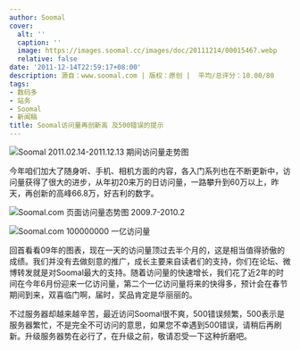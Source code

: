 ```yaml
---
author: Soomal
cover:
  alt: ''
  caption: ''
  image: https://images.soomal.cc/images/doc/20111214/00015467.webp
  relative: false
date: '2011-12-14T22:59:17+08:00'
description: 源自：www.soomal.com | 版权：原创 |  平均/总评分：10.00/80
tags:
- 数码多
- 站务
- Soomal
- 新闻稿
title: Soomal访问量再创新高 及500错误的提示
---
```


![Soomal 2011.02.14-2011.12.13 期间访问量走势图](https://images.soomal.cc/images/doc/20111214/00015467.webp)



今年咱们加大了随身听、手机、相机方面的内容，各入门系列也在不断更新中，访问量获得了很大的进步，从年初20来万的日访问量，一路攀升到60万以上，昨天，再创新的高峰66.8万，好吉利的数字。



![Soomal.com 页面访问量态势图 2009.7-2010.2](https://images.soomal.cc/images/doc/20100210/00004050.webp)



![Soomal.com 100000000 一亿访问量](https://images.soomal.cc/images/doc/20110605/00011165.webp)



回首看看09年的图表，现在一天的访问量顶过去半个月的，这是相当值得骄傲的成绩。我们并没有去做刻意的推广，成长主要来自读者们的支持，你们在论坛、微博转发就是对Soomal最大的支持。随着访问量的快速增长，我们花了近2年的时间在今年6月份迎来一亿访问量，第二个一亿访问量将来的快得多，预计会在春节期间到来，双喜临门啊，届时，奖品肯定是华丽丽的。



不过服务器却越来越辛苦，最近访问Soomal很不爽，500错误频繁，500表示是服务器繁忙，不是完全不可访问的意思，如果您不幸遇到500错误，请稍后再刷新。升级服务器势在必行了，在升级之前，敬请忍受一下这种折磨吧。